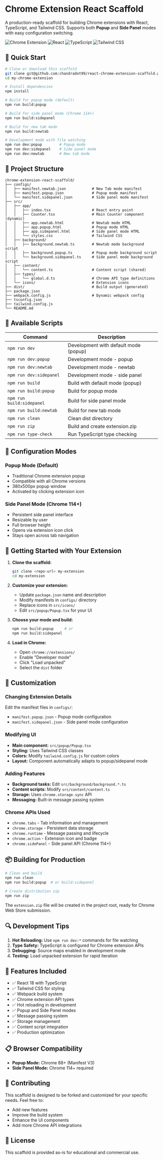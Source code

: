 # Chrome Extension React Scaffold

A production-ready scaffold for building Chrome extensions with React, TypeScript, and Tailwind CSS. Supports both **Popup** and **Side Panel** modes with easy configuration switching.

![Chrome Extension](https://img.shields.io/badge/Chrome%20Extension-Manifest%20V3-blue)
![React](https://img.shields.io/badge/React-18-61dafb)
![TypeScript](https://img.shields.io/badge/TypeScript-5.3-3178c6)
![Tailwind CSS](https://img.shields.io/badge/Tailwind%20CSS-3.3-38bdf8)

## 🚀 Quick Start

```bash
# Clone or download this scaffold
git clone git@github.com:chandradot99/react-chrome-extension-scaffold.git my-chrome-extension
cd my-chrome-extension

# Install dependencies
npm install

# Build for popup mode (default)
npm run build:popup

# Build for side panel mode (Chrome 114+)
npm run build:sidepanel

# Build for new tab mode
npm run build:newtab

# Development mode with file watching
npm run dev:popup        # Popup mode
npm run dev:sidepanel    # Side panel mode
npm run dev:newtab       # New tab mode
```

## 📁 Project Structure

```
chrome-extension-react-scaffold/
├── configs/
│   ├── manifest.newtab.json            # New Tab mode manifest
│   ├── manifest.popup.json             # Popup mode manifest
│   └── manifest.sidepanel.json         # Side panel mode manifest
├── src/
│   ├── app/
│   │   ├── index.tsx                   # React entry point
│   │   ├── Counter.tsx                 # Main Counter component (dynamic)
│   │   ├── app.newtab.html             # Newtab mode HTML
│   │   ├── app.popup.html              # Popup mode HTML
│   │   ├── app.sidepanel.html          # Side panel mode HTML
│   │   └── styles.css                  # Tailwind CSS
│   ├── background/
│   │   ├── background.newtab.ts        # Newtab mode background script
│   │   ├── background.popup.ts         # Popup mode background script
│   │   └── background.sidepanel.ts     # Side panel mode background script
│   ├── content/
│   │   └── content.ts                  # Content script (shared)
│   ├── types/
│   │   └── global.d.ts                 # Chrome API type definitions
│   └── icons/                          # Extension icons
├── dist/                               # Build output (generated)
├── package.json
├── webpack.config.js                   # Dynamic webpack config
├── tsconfig.json
├── tailwind.config.js
└── README.md
```

## 🎯 Available Scripts

| Command | Description |
|---------|-------------|
| `npm run dev` | Development with default mode (popup) |
| `npm run dev:popup` | Development mode - popup |
| `npm run dev:newtab` | Development mode - newtab |
| `npm run dev:sidepanel` | Development mode - side panel |
| `npm run build` | Build with default mode (popup) |
| `npm run build:popup` | Build for popup mode |
| `npm run build:sidepanel` | Build for side panel mode |
| `npm run build:newtab` | Build for new tab mode |
| `npm run clean` | Clean dist directory |
| `npm run zip` | Build and create extension.zip |
| `npm run type-check` | Run TypeScript type checking |

## 🔧 Configuration Modes

### Popup Mode (Default)
- Traditional Chrome extension popup
- Compatible with all Chrome versions
- 380x500px popup window
- Activated by clicking extension icon

### Side Panel Mode (Chrome 114+)
- Persistent side panel interface
- Resizable by user
- Full browser height
- Opens via extension icon click
- Stays open across tab navigation

## 🚀 Getting Started with Your Extension

1. **Clone the scaffold:**
   ```bash
   git clone <repo-url> my-extension
   cd my-extension
   ```

2. **Customize your extension:**
   - Update `package.json` name and description
   - Modify manifests in `configs/` directory
   - Replace icons in `src/icons/`
   - Edit `src/popup/Popup.tsx` for your UI

3. **Choose your mode and build:**
   ```bash
   npm run build:popup     # or
   npm run build:sidepanel
   ```

4. **Load in Chrome:**
   - Open `chrome://extensions/`
   - Enable "Developer mode"
   - Click "Load unpacked"
   - Select the `dist` folder

## 🎨 Customization

### Changing Extension Details
Edit the manifest files in `configs/`:
- `manifest.popup.json` - Popup mode configuration
- `manifest.sidepanel.json` - Side panel mode configuration

### Modifying UI
- **Main component:** `src/popup/Popup.tsx`
- **Styling:** Uses Tailwind CSS classes
- **Colors:** Modify `tailwind.config.js` for custom colors
- **Layout:** Component automatically adapts to popup/sidepanel mode

### Adding Features
- **Background tasks:** Edit `src/background/background.*.ts`
- **Content scripts:** Modify `src/content/content.ts`
- **Storage:** Uses `chrome.storage.sync` API
- **Messaging:** Built-in message passing system

### Chrome APIs Used
- `chrome.tabs` - Tab information and management
- `chrome.storage` - Persistent data storage
- `chrome.runtime` - Message passing and lifecycle
- `chrome.action` - Extension icon and badge
- `chrome.sidePanel` - Side panel API (Chrome 114+)

## 📦 Building for Production

```bash
# Clean and build
npm run clean
npm run build:popup  # or build:sidepanel

# Create distribution zip
npm run zip
```

The `extension.zip` file will be created in the project root, ready for Chrome Web Store submission.

## 🔍 Development Tips

1. **Hot Reloading:** Use `npm run dev:*` commands for file watching
2. **Type Safety:** TypeScript is configured for Chrome extension APIs
3. **Debugging:** Source maps enabled in development mode
4. **Testing:** Load unpacked extension for rapid iteration

## 🌟 Features Included

- ✅ React 18 with TypeScript
- ✅ Tailwind CSS for styling
- ✅ Webpack build system
- ✅ Chrome extension API types
- ✅ Hot reloading in development
- ✅ Popup and Side Panel modes
- ✅ Message passing system
- ✅ Storage management
- ✅ Content script integration
- ✅ Production optimization

## 📋 Browser Compatibility

- **Popup Mode:** Chrome 88+ (Manifest V3)
- **Side Panel Mode:** Chrome 114+ required

## 🤝 Contributing

This scaffold is designed to be forked and customized for your specific needs. Feel free to:
- Add new features
- Improve the build system
- Enhance the UI components
- Add more Chrome API integrations

## 📄 License

This scaffold is provided as-is for educational and commercial use.